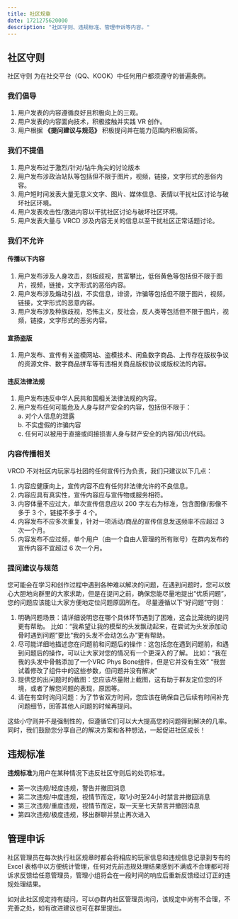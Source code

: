 ```yaml
---
title: 社区规章
date: 1721275620000
description: "社区守则、违规标准、管理申诉等内容。"
---
```


## 社区守则

社区守则 为在社交平台（QQ、KOOK）中任何用户都须遵守的普遍条例。

### 我们倡导

1. 用户发表的内容遵循良好且积极向上的三观。
2. 用户发表的内容面向技术，积极接触并实践 VR 创作。
3. 用户根据 **《提问建议与规范》** 积极提问并在能力范围内积极回答。

### 我们不提倡

1. 用户发布过于激烈/针对/钻牛角尖的讨论版本
2. 用户发布涉政治站队等包括但不限于图片，视频，链接，文字形式的恶俗内容。
3. 用户短时间发表大量无意义文字、图片、媒体信息、表情以干扰社区讨论与破坏社区环境。
4. 用户发表攻击性/激进内容以干扰社区讨论与破坏社区环境。
5. 用户发表大量与 VRCD 涉及内容无关的信息以至干扰社区正常话题讨论。

### 我们不允许

#### 传播以下内容

1. 用户发布涉及人身攻击，刻板歧视，贫富攀比，低俗黄色等包括但不限于图片，视频，链接，文字形式的恶俗内容。
2. 用户发布涉及煽动引战，不实信息，诽谤，诈骗等包括但不限于图片，视频，链接，文字形式的恶意内容。
3. 用户发布涉及种族歧视，恐怖主义，反社会，反人类等包括但不限于图片，视频，链接，文字形式的恶劣内容。

#### 宣扬盗版

1. 用户发布、宣传有关盗模网站、盗模技术、闲鱼数字商品、上传存在版权争议的资源文件、数字商品拼车等有违相关商品版权协议或版权法的内容。

#### 违反法律法规

1. 用户发布违反中华人民共和国相关法律法规的内容。
2. 用户发布任何可能危及人身与财产安全的内容，包括但不限于：  
  a. 对个人信息的泄露  
  b. 不实虚假的诈骗内容  
  c. 任何可以被用于直接或间接损害人身与财产安全的内容/知识/代码。

### 内容传播相关

VRCD 不对社区内玩家与社团的任何宣传行为负责，我们只建议以下几点：

1. 内容应健康向上，宣传内容不应有任何非法律允许的不良信息。
2. 内容应具有真实性，宣传内容应与宣传物或服务相符。
3. 内容体量不应过大，单次宣传信息应以 200 字左右为标准，包含图像/影像不多于 3 个，链接不多于 4 个。
4. 内容发布不应多次重复，针对一项活动/商品的宣传信息发送频率不应超过 3 次一个月。
5. 内容发布不应过频，单个用户（由一个自由人管理的所有账号）在群内发布的宣传内容不宜超过 6 次一个月。

### 提问建议与规范

您可能会在学习和创作过程中遇到各种难以解决的问题，在遇到问题时，您可以放心大胆地向群里的大家求助，但是在提问之前，确保您能尽量地提出“优质问题”，您的问题应该能让大家方便地定位问题原因所在。 尽量遵循以下“好问题”守则：

1. 明确问题场景：请详细说明您在哪个具体环节遇到了困难，这会比笼统的提问更有帮助。 比如：“我希望让我的模型的头发飘动起来，在尝试为头发添加动骨时遇到问题”要比“我的头发不会动怎么办”更有帮助。
2. 尽可能详细地描述您在问题前和问题后的操作：这包括您在遇到问题前，和遇到问题后的操作，可以让大家对您的情况有一个更深入的了解。 比如：“我在我的头发中骨骼添加了一个VRC Phys Bone组件，但是它并没有生效” “我尝试着修改了组件中的这些参数，但问题并没有解决”
3. 提供您的出问题时的截图：您应该尽量附上截图，这有助于群友定位您的环境，或者了解您问题的表现，原因等。
4. 请在有空时询问问题：为了节省双方时间，您应该在确保自己后续有时间补充问题细节，回答其他人问题的时候再提问。

这些小守则并不是强制性的，但遵循它们可以大大提高您的问题得到解决的几率。
同时，我们鼓励您分享自己的解决方案和各种想法，一起促进社区成长！

## 违规标准

**违规标准**为用户在某种情况下违反社区守则后的处罚标准。

- 第一次违规/轻度违规，警告并撤回消息
- 第二次违规/中度违规，视情节而定，取1小时至24小时禁言并撤回消息
- 第三次违规/重度违规，视情节而定，取一天至七天禁言并撤回消息
- 第四次违规/极度违规，移出群聊并禁止再次进入

## 管理申诉

社区管理员在每次执行社区规章时都会将相应的玩家信息和违规信息记录到专有的 Excel 表格中以方便统计管理，任何对先前违规处理结果感到不满或不合理都可将诉求反馈给任意管理员，管理小组将会在一段时间的响应后重新反馈经过订正的违规处理结果。

如对此社区规定持有疑问，可以@群内社区管理员询问，该规定中尚有不合理，不完善之处，如有改进建议也可在群里提出。
